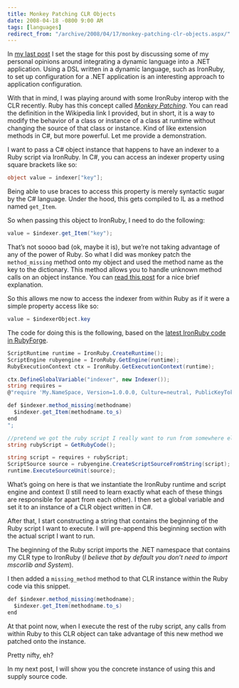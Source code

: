 ```yaml
---
title: Monkey Patching CLR Objects
date: 2008-04-18 -0800 9:00 AM
tags: [languages]
redirect_from: "/archive/2008/04/17/monkey-patching-clr-objects.aspx/"
---
```


In [my last
post](https://haacked.com/archive/2008/04/18/dynamic-language-dsl-vs-xml-configuration.aspx "Dynamic Language vs XML")
I set the stage for this post by discussing some of my personal opinions
around integrating a dynamic language into a .NET application. Using a
DSL written in a dynamic language, such as IronRuby, to set up
configuration for a .NET application is an interesting approach to
application configuration.

With that in mind, I was playing around with some IronRuby interop with
the CLR recently. Ruby has this concept called *[Monkey
Patching](http://en.wikipedia.org/wiki/Monkey_patch "Monkey Patching on wikipedia")*.
You can read the definition in the Wikipedia link I provided, but in
short, it is a way to modify the behavior of a class or instance of a
class at runtime without changing the source of that class or instance.
Kind of like extension methods in C#, but more powerful. Let me provide
a demonstration.

I want to pass a C# object instance that happens to have an indexer to
a Ruby script via IronRuby. In C#, you can access an indexer property
using square brackets like so:

```csharp
object value = indexer["key"];
```

Being able to use braces to access this property is merely syntactic
sugar by the C# language. Under the hood, this gets compiled to IL as a
method named `get_Item`.

So when passing this object to IronRuby, I need to do the following:

```csharp
value = $indexer.get_Item("key");
```

That’s not soooo bad (ok, maybe it is), but we’re not taking advantage
of any of the power of Ruby. So what I did was monkey patch the
`method_missing` method onto my object and used the method name as the
key to the dictionary. This method allows you to handle unknown method
calls on an object instance. You can [read this
post](http://blog.mauricecodik.com/2005/12/more-ruby-methodmissing.html "More Ruby: method_missing")
for a nice brief explanation.

So this allows me now to access the indexer from within Ruby as if it
were a simple property access like so:

```csharp
value = $indexerObject.key
```

The code for doing this is the following, based on the [latest IronRuby
code in
RubyForge](http://rubyforge.org/projects/ironruby "IronRuby in RubyForge").

```csharp
ScriptRuntime runtime = IronRuby.CreateRuntime();
ScriptEngine rubyengine = IronRuby.GetEngine(runtime);
RubyExecutionContext ctx = IronRuby.GetExecutionContext(runtime);

ctx.DefineGlobalVariable("indexer", new Indexer());
string requires = 
@"require 'My.NameSpace, Version=1.0.0.0, Culture=neutral, PublicKeyToken=...'

def $indexer.method_missing(methodname)
  $indexer.get_Item(methodname.to_s)
end
";

//pretend we got the ruby script I really want to run from somewhere else
string rubyScript = GetRubyCode();

string script = requires + rubyScript;
ScriptSource source = rubyengine.CreateScriptSourceFromString(script);
runtime.ExecuteSourceUnit(source);
```

What’s going on here is that we instantiate the IronRuby runtime and
script engine and context (I still need to learn exactly what each of
these things are responsible for apart from each other). I then set a
global variable and set it to an instance of a CLR object written in
C#.

After that, I start constructing a string that contains the beginning of
the Ruby script I want to execute. I will pre-append this beginning
section with the actual script I want to run.

The beginning of the Ruby script imports the .NET namespace that
contains my CLR type to IronRuby (*I believe that by default you don’t
need to import mscorlib and System*).

I then added a `missing_method` method to that CLR instance within the
Ruby code via this snippet.

```csharp
def $indexer.method_missing(methodname);
  $indexer.get_Item(methodname.to_s)
end
```

At that point now, when I execute the rest of the ruby script, any calls
from within Ruby to this CLR object can take advantage of this new
method we patched onto the instance.

Pretty nifty, eh?

In my next post, I will show you the concrete instance of using this and
supply source code.
